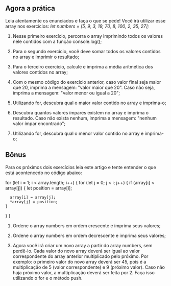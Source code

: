 ## Agora a prática

Leia atentamente os enunciados e faça o que se pede! Você irá utilizar esse array nos exercícios:
*let numbers = [5, 9, 3, 19, 70, 8, 100, 2, 35, 27];*

1. Nesse primeiro exercício, percorra o array imprimindo todos os valores nele contidos com a função console.log();

2. Para o segundo exercício, você deve somar todos os valores contidos no array e imprimir o resultado;

3. Para o terceiro exercício, calcule e imprima a média aritmética dos valores contidos no array;

4. Com o mesmo código do exercício anterior, caso valor final seja maior que 20, imprima a mensagem: "valor maior que 20". Caso não seja, imprima a mensagem: "valor menor ou igual a 20";

5. Utilizando for, descubra qual o maior valor contido no array e imprima-o;

6. Descubra quantos valores ímpares existem no array e imprima o resultado. Caso não exista nenhum, imprima a mensagem: "nenhum valor ímpar encontrado";

7. Utilizando for, descubra qual o menor valor contido no array e imprima-o;


## Bônus

Para os próximos dois exercícios leia este artigo e tente entender o que está acontencedo no código abaixo:

for (let i = 1; i < array.length; i++) {
  for (let j = 0; j < i; j++) {
    if (array[i] < array[j]) {
      let position = array[i];
  
      array[i] = array[j];
      *array[j] = position;
    }
  }
}

1. Ordene o array numbers em ordem crescente e imprima seus valores;

2. Ordene o array numbers em ordem decrescente e imprima seus valores;

3. Agora você irá criar um novo array a partir do array numbers, sem perdê-lo. Cada valor do novo array deverá ser igual ao valor correspondente do array anterior multiplicado pelo próximo. Por exemplo: o primeiro valor do novo array deverá ser 45, pois é a multiplicação de 5 (valor correspondente) e 9 (próximo valor). Caso não haja próximo valor, a multiplicação deverá ser feita por 2. Faça isso utilizando o for e o método push.